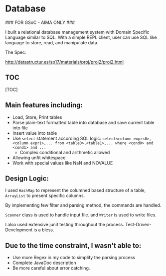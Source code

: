 # Database

\#\#\# FOR GSoC - AIMA ONLY ###

I built a relational database management system with Domain Specific Language similar to SQL. With a simple REPL client, user can use SQL like language to store, read, and manipulate data. 

The Spec: 

http://datastructur.es/sp17/materials/proj/proj2/proj2.html

## TOC

[TOC]

## Main features including:

- Load, Store, Print tables
- Parse plain-text formatted table into database and save current table into file
- Insert value into table
- Use `select` statement according SQL logic: `select<column exprs0>,<column expr1>,... from <table0>,<table1>,... where <cond0> and <cond1> and ...`
  - Complex conditional and arithmetic allowed
- Allowing unfit whitespace
- Work with special values like NaN and NOVALUE

##  Design Logic:

I used `HashMap` to represent the columned based structure of a table, `ArrayList` to present specific columns. 

By implementing few filter and parsing method, the commands are handled. 

`Scanner` class is used to handle input file. and `Writer` is used to write files. 

I also used extensive junit testing throughout the process. Test-Driven-Development is a bless. 

## Due to the time constraint, I wasn't able to:

- Use more Regex in my code to simplify the parsing process
- Complete JavaDoc description
- Be more careful about error catching. 